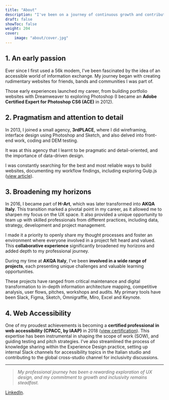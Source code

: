 ```yaml
---
title: "About"
description: "I've been on a journey of continuous growth and contribution. Over the years, I've not only refined my UX skills, but also actively contributed to promoting accessibility and inclusivity within my professional community."
draft: false
showToc: false
weight: 204
cover:
    image: "about/cover.jpg"
--- 
```



## 1. An early passion


Ever since I first used a 56k modem, I've been fascinated by the idea of an accessible world of information exchange. My journey began with creating rudimentary websites for friends, bands and communities I was part of. 

Those early experiences launched my career, from building portfolio websites with Dreamweaver to exploring Photoshop (I became an **Adobe Certified Expert for Photoshop CS6 (ACE)** in 2012).


## 2. Pragmatism and attention to detail


In 2013, I joined a small agency, **3rdPLACE**, where I did wireframing, interface design using Photoshop and Sketch, and also delved into front-end work, coding and DEM testing. 

It was at this agency that I learnt to be pragmatic and detail-oriented, and the importance of data-driven design.

I was constantly searching for the best and most reliable ways to build websites, documenting my workflow findings, including exploring Gulp.js ([view article](https://www.freecodecamp.org/news/gulp-i-improved-my-workflow-354d31d25655/)).


## 3. Broadening my horizons


In 2016, I became part of **H-Art**, which was later transformed into **AKQA Italy**. This transition marked a pivotal point in my career, as it allowed me to sharpen my focus on the UX space. It also provided a unique opportunity to team up with skilled professionals from different practices, including data, strategy, development and project management.

I made it a priority to openly share my thought processes and foster an environment where everyone involved in a project felt heard and valued. This **collaborative experience** significantly broadened my horizons and added depth to my professional journey.

During my time at **AKQA Italy**, I've been **involved in a wide range of projects**, each presenting unique challenges and valuable learning opportunities. 

These projects have ranged from critical maintenance and digital transformation to in-depth information architecture mapping, competitive analysis, user flows, pitches, workshops and audits. My primary tools have been Slack, Figma, Sketch, Omnigraffle, Miro, Excel and Keynote.


## 4. Web Accessibility


One of my proudest achievements is becoming a **certified professional in web accessibility (CPACC, by IAAP)** in 2018 ([view certification](https://www.credly.com/badges/22151118-de46-409a-9aa3-34892f4e79ef/public_url)). This expertise has been instrumental in shaping the scope of work (SOW), and guiding testing and pitch strategies. I've also streamlined the process of knowledge sharing within the Experience Design practice, setting up internal Slack channels for accessibility topics in the Italian studio and contributing to the global cross-studio channel for inclusivity discussions.

<hr>

> *My professional journey has been a rewarding exploration of UX design, and my commitment to growth and inclusivity remains steadfast.*

[LinkedIn](https://www.linkedin.com/in/grassistefano/).